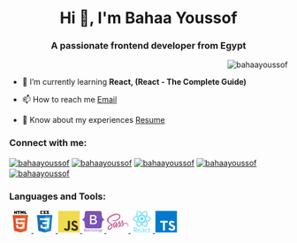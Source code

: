 <h1 align="center">Hi 👋, I'm Bahaa Youssof</h1>
<h3 align="center">A passionate frontend developer from Egypt</h3>

<p align="right"> <img src="https://komarev.com/ghpvc/?username=bahaayoussof&label=Profile%20views&color=0e75b6&style=for-the-badge" alt="bahaayoussof" /> </p>

- 🌱 I’m currently learning **React, (React - The Complete Guide)**

- 📫 How to reach me [Email](mailto:bahaayoussof@gmail.com)

- 📄 Know about my experiences [Resume](https://bit.ly/3CgResume)

<h3 align="left">Connect with me:</h3>
<p align="left">
<a href="https://linkedin.com/in/bahaayoussof" target="blank"><img align="center" src="https://raw.githubusercontent.com/rahuldkjain/github-profile-readme-generator/master/src/images/icons/Social/linked-in-alt.svg" alt="bahaayoussof" height="30" width="40" /></a>
<a href="https://codepen.io/bahaayoussof" target="blank"><img align="center" src="https://raw.githubusercontent.com/rahuldkjain/github-profile-readme-generator/master/src/images/icons/Social/codepen.svg" alt="bahaayoussof" height="30" width="40" /></a>
<a href="https://codesandbox.com/bahaayoussof" target="blank"><img align="center" src="https://raw.githubusercontent.com/rahuldkjain/github-profile-readme-generator/master/src/images/icons/Social/codesandbox.svg" alt="bahaayoussof" height="30" width="40" /></a>
<a href="https://www.hackerrank.com/bahaayoussof" target="blank"><img align="center" src="https://raw.githubusercontent.com/rahuldkjain/github-profile-readme-generator/master/src/images/icons/Social/hackerrank.svg" alt="bahaayoussof" height="30" width="40" /></a>
<a href="https://www.leetcode.com/bahaayoussof" target="blank"><img align="center" src="https://raw.githubusercontent.com/rahuldkjain/github-profile-readme-generator/master/src/images/icons/Social/leet-code.svg" alt="bahaayoussof" height="30" width="40" /></a>
</p>

<h3 align="left">Languages and Tools:</h3>
  <a href="https://www.w3.org/html/" target="_blank" rel="noreferrer"> <img src="https://raw.githubusercontent.com/devicons/devicon/master/icons/html5/html5-original-wordmark.svg" alt="html5" width="40" height="40"/> </a> 
  <a href="https://www.w3schools.com/css/" target="_blank" rel="noreferrer"> <img src="https://raw.githubusercontent.com/devicons/devicon/master/icons/css3/css3-original-wordmark.svg" alt="css3" width="40" height="40"/> </a> 
  <a href="https://developer.mozilla.org/en-US/docs/Web/JavaScript" target="_blank" rel="noreferrer"> <img src="https://raw.githubusercontent.com/devicons/devicon/master/icons/javascript/javascript-original.svg" alt="javascript" width="40" height="40"/> </a> 
  </a> <a href="https://getbootstrap.com" target="_blank" rel="noreferrer"> <img src="https://raw.githubusercontent.com/devicons/devicon/master/icons/bootstrap/bootstrap-plain-wordmark.svg" alt="bootstrap" width="40" height="40"/> 
  <a href="https://sass-lang.com" target="_blank" rel="noreferrer"> <img src="https://raw.githubusercontent.com/devicons/devicon/master/icons/sass/sass-original.svg" alt="sass" width="40" height="40"/> </a> 
  <a href="https://reactjs.org/" target="_blank" rel="noreferrer"> <img src="https://raw.githubusercontent.com/devicons/devicon/master/icons/react/react-original-wordmark.svg" alt="react" width="40" height="40"/> </a> 
  <a href="https://www.typescriptlang.org/" target="_blank" rel="noreferrer"> <img src="https://raw.githubusercontent.com/devicons/devicon/master/icons/typescript/typescript-original.svg" alt="typescript" width="40" height="40"/> </a> 
</p>



